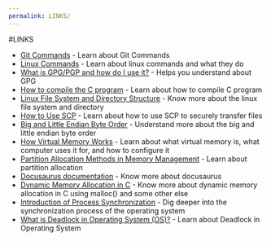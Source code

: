 ```yaml
---
permalink: LINKS/
---
```


#LINKS

- [Git Commands](https://www.atlassian.com/git/glossary#terminology) - Learn about Git Commands
- [Linux Commands](https://www.geeksforgeeks.org/linux-commands/) - Learn about linux commands and what they do
- [What is GPG/PGP and how do I use it?](https://www.privex.io/articles/what-is-gpg) - Helps you understand about GPG
- [How to compile the C program](https://www.log2base2.com/C/basic/how-to-compile-the-c-program.html) - Learn about how to compile C program
- [Linux File System and Directory Structure](https://www.scaler.com/topics/linux-tutorial/file-system-of-linux/) - Know more about the linux file system and directory
- [How to Use SCP](https://linuxize.com/post/how-to-use-scp-command-to-securely-transfer-files/) - Learn about how to use SCP to securely transfer files
- [Big and Little Endian Byte Order](https://betterexplained.com/articles/understanding-big-and-little-endian-byte-order/) - Understand more about the big and little endian byte order
- [How Virtual Memory Works](https://computer.howstuffworks.com/virtual-memory.htm) - Learn about what virtual memory is, what computer uses it for, and how to configure it
- [Partition Allocation Methods in Memory Management](https://www.geeksforgeeks.org/partition-allocation-methods-in-memory-management/) - Learn about partition allocation
- [Docusaurus documentation](https://docusaurus.io/docs) - Know more about docusaurus
- [Dynamic Memory Allocation in C](https://www.geeksforgeeks.org/dynamic-memory-allocation-in-c-using-malloc-calloc-free-and-realloc/) - Know more about dynamic memory allocation in C using malloc() and some other else
- [Introduction of Process Synchronization](https://www.geeksforgeeks.org/introduction-of-process-synchronization/) - Dig deeper into the synchronization process of the operating system
- [What is Deadlock in Operating System (OS)?](https://www.javatpoint.com/os-deadlocks-introduction) - Learn about Deadlock in Operating System
